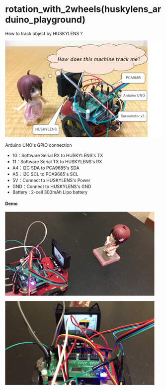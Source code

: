 # rotation_with_2wheels(huskylens_arduino_playground)

How to track object by HUSKYLENS ?

![how_to_track](example_image/how_to_track.png)

Arduino UNO's GPIO connection

- 10：Software Serial RX to HUSKYLENS's TX
- 11：Software Serial TX to HUSKYLENS's RX
- A4：I2C SDA to PCA9685's SDA
- A5：I2C SCL to PCA9685's SCL
- 5V：Connect to HUSKYLENS's Power
- GND：Connect to HUSKYLENS's GND
- Battery : 2-cell 300mAh Lipo battery

#### Demo

![data1](example_image/data1.gif)

![data1](example_image/data2.gif)